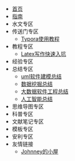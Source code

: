 - [首页](/README)
- [指南](/guide)
- 水文专区
- 传送门专区
    - [Typora使用教程](/portal/typora)
- 教程专区
    - [Latex写作快速入坑](/tutorial/latex-learning)
- 经验专区
- 总结专区
    - [uml软件建模总结](/conclusion/uml)
    - [数据挖掘总结](/conclusion/datamining)
    - [大数据软件工程总结](/conclusion/bigdata)
    - [人工智能总结](/conclusion/ai)
- 思维导图专区
- 科普专区
- 文献笔记专区
- 模板专区
- 安利专区
- 友情链接
    - [Johnney的小屋](https://19990914.xyz/index.php)